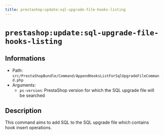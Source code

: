 ```yaml
---
title: prestashop:update:sql-upgrade-file-hooks-listing
---
```


# `prestashop:update:sql-upgrade-file-hooks-listing`

## Informations

* Path: `src/PrestaShopBundle/Command/AppendHooksListForSqlUpgradeFileCommand.php`
* Arguments:
  * `ps-version`: PrestaShop version for which the SQL upgrade file will be searched

## Description

This command aims to add SQL to the SQL upgrade file which contains hook insert operations.
